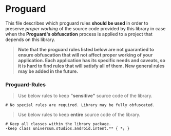 Proguard
===============

This file describes which proguard rules **should be used** in order to preserve _proper working_ of
the source code provided by this library in case when the **Proguard's obfuscation** process is applied
to a project that depends on this library.

> **Note that the proguard rules listed below are not guarantied to ensure obfuscation that will not
affect proper working of your application. Each application has its specific needs and caveats,
so it is hard to find rules that will satisfy all of them. New general rules may be added in the future.**

### Proguard-Rules ###

> Use below rules to keep **"sensitive"** source code of the library.

    # No special rules are required. Library may be fully obfuscated.

> Use below rules to keep **entire** source code of the library.

    # Keep all classes within the library package.
    -keep class universum.studios.android.intent.** { *; }
    
